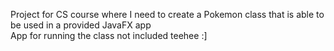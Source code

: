 Project for CS course where I need to create a Pokemon class that is able to be used in a provided JavaFX app
<br>
App for running the class not included teehee :]